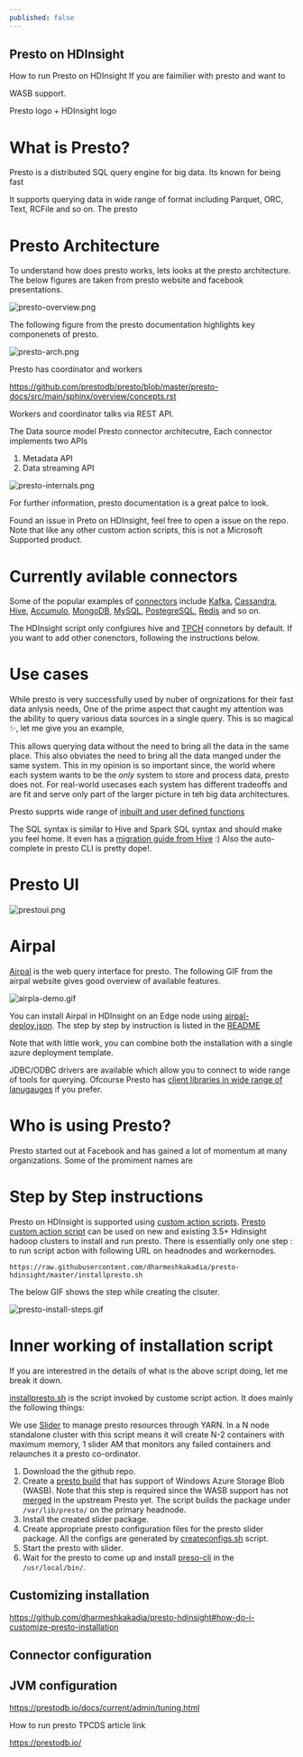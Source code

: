 ```yaml
---
published: false
---
```

## Presto on HDInsight

How to run Presto on HDInsight
If you are faimilier with presto and want to 

WASB support.

Presto logo + HDInsight logo


# What is Presto?
Presto is a distributed SQL query engine for big data.
Its known for being fast

It supports querying data in wide range of format including Parquet, ORC, Text, RCFile and so on.
The presto 

# Presto Architecture
To understand how does presto works, lets looks at the presto architecture. The below figures are taken from presto website and facebook presentations.

![presto-overview.png]({{site.baseurl}}/images/presto-overview.png)


The following figure from the presto documentation highlights key componenets of presto.

![presto-arch.png]({{site.baseurl}}/images/presto-arch.png)

Presto has coordinator and workers

https://github.com/prestodb/presto/blob/master/presto-docs/src/main/sphinx/overview/concepts.rst

Workers and coordinator talks via REST API. 

The Data source model
Presto connector architecutre, 
Each connector implements two APIs 
1. Metadata API
2. Data streaming API

![presto-internals.png]({{site.baseurl}}/images/presto-internals.png)

For further information, presto documentation is a great palce to look.

Found an issue in Preto on HDInsight, feel free to open a issue on the repo. Note that like any other custom action scripts, this is not a Microsoft Supported product.

# Currently avilable connectors

Some of the popular examples of [connectors](https://prestodb.io/docs/current/connector.html) include [Kafka](https://prestodb.io/docs/current/connector/kafka.html), [Cassandra](https://prestodb.io/docs/current/connector/cassandra.html), [Hive](https://prestodb.io/docs/current/connector/hive.html), [Accumulo](https://prestodb.io/docs/current/connector/accumulo.html), [MongoDB](https://prestodb.io/docs/current/connector/mongodb.html), [MySQL](https://prestodb.io/docs/current/connector/mysql.html), [PostegreSQL](https://prestodb.io/docs/current/connector/postgresql.html), [Redis](https://prestodb.io/docs/current/connector/redis.html) and so on.

The HDInsight script only confgiures hive and [TPCH](https://prestodb.io/docs/current/connector/tpch.html) connetors by default. If you want to add other conenctors, following the instructions below.

# Use cases
While presto is very successfully used by nuber of orgnizations for their fast data anlysis needs,
One of the prime aspect that caught my attention was the ability to query various data sources in a single query. This is so magical ✨, let me give you an example,

This allows querying data without the need to bring all the data in the same place. This also obviates the need to bring all the data manged under the same system. This in my opinion is so important since, the world where each system wants to be the _only_ system to store and process data, presto does not. For real-world usecases each system has different tradeoffs and are fit and serve only part of the larger picture in teh big data architectures.

Presto supprts wide range of [inbuilt and user defined functions](https://prestodb.io/docs/current/functions.html)

The SQL syntax is similar to Hive and Spark SQL syntax and should make you feel home. It even has a [migration guide from Hive](https://prestodb.io/docs/current/migration/from-hive.html) :) Also the auto-complete in presto CLI is pretty dope!.

# Presto UI
![prestoui.png]({{site.baseurl}}/images/prestoui.png)


# Airpal
[Airpal](http://airbnb.io/airpal/) is the web query interface for presto. The following GIF from the airpal website gives good overview of available features.

![airpla-demo.gif]({{site.baseurl}}/images/airpla-demo.gif)

You can install Airpal in HDInsight on an Edge node using [airpal-deploy.json](https://github.com/dharmeshkakadia/presto-hdinsight/blob/master/airpal-deploy.json). The step by step by instruction is listed in the [README](https://github.com/dharmeshkakadia/presto-hdinsight#airpal)

Note that with little work, you can combine both the installation with a single azure deployment template.

JDBC/ODBC drivers are available which allow you to connect to wide range of tools for querying. Ofcourse Presto has [client libraries in wide range of lanugauges](https://prestodb.io/docs/current/admin/tuning.html) if you prefer.

# Who is using Presto?
Presto started out at Facebook and has gained a lot of momentum at many organizations. Some of the promiment names are 


# Step by Step instructions

Presto on HDInsight is supported using [custom action scripts](https://docs.microsoft.com/en-us/azure/hdinsight/hdinsight-hadoop-customize-cluster-linux). [Presto custom action script](https://github.com/dharmeshkakadia/presto-hdinsight) can be used on new and existing 3.5+ Hdinsight hadoop clusters to install and run presto. There is essentially only one step : to run script action with following URL on headnodes and workernodes.

``
https://raw.githubusercontent.com/dharmeshkakadia/presto-hdinsight/master/installpresto.sh
``

The below GIF shows the step while creating the clsuter.

![presto-install-steps.gif]({{site.baseurl}}/images/presto-install-steps.gif)

# Inner working of installation script
If you are interestred in the details of what is the above script doing, let me break it down.

[installpresto.sh](https://github.com/dharmeshkakadia/presto-hdinsight/blob/master/installpresto.sh) is the script invoked by custome script action. It does mainly the following things:

We use [Slider](https://github.com/prestodb/presto-yarn) to manage presto resources through YARN. In a N node standalone cluster with this script means it will create N-2 containers with maximum memory, 1 slider AM that monitors any failed containers and relaunches it a presto co-ordinator.

1. Download the the github repo.
2. Create a [presto build](https://github.com/dharmeshkakadia/presto-hdinsight/blob/master/createsliderbuild.sh) that has support of Windows Azure Storage Blob (WASB). Note that this step is required since the WASB support has not [merged](https://github.com/prestodb/presto-hadoop-apache2/pull/14) in the upstream Presto yet. The script builds the package under ``/var/lib/presto/`` on the primary headnode.
3. Install the created slider package.
4. Create appropriate presto configuration files for the presto slider package. All the configs are generated by [createconfigs.sh](https://github.com/dharmeshkakadia/presto-hdinsight/blob/master/createconfigs.sh) script. 
5. Start the presto with slider.
6. Wait for the presto to come up and install [preso-cli](https://prestodb.io/docs/current/installation/cli.html) in the ``/usr/local/bin/``.

## Customizing installation 

https://github.com/dharmeshkakadia/presto-hdinsight#how-do-i-customize-presto-installation

## Connector configuration 


## JVM configuration

https://prestodb.io/docs/current/admin/tuning.html


How to run presto TPCDS article link



https://prestodb.io/
